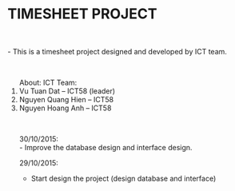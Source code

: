 <h1 style="display:block;text-align:center!center;;">TIMESHEET PROJECT</h1>
<br>
<p>- This is a timesheet project designed and developed by ICT team.</p><br>
<p><ol>About: ICT Team:
<li> Vu Tuan Dat – ICT58 (leader)</li>
<li> Nguyen Quang Hien – ICT58 </li>
<li> Nguyen Hoang Anh – ICT58 </li></p>
<br>
<p>30/10/2015: <br>
- Improve the database design and interface design. <br>

29/10/2015: <br>
- Start design the project (design database and interface) <br></p>

